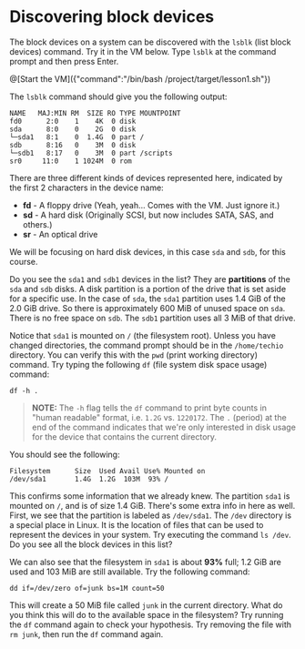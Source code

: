 # Discovering block devices
The block devices on a system can be discovered with the `lsblk` (list block devices) command. Try it in the VM below. Type `lsblk` at the command prompt and then press Enter.

@[Start the VM]({"command":"/bin/bash /project/target/lesson1.sh"})

The `lsblk` command should give you the following output:

```
NAME   MAJ:MIN RM  SIZE RO TYPE MOUNTPOINT
fd0      2:0    1    4K  0 disk
sda      8:0    0    2G  0 disk
└─sda1   8:1    0  1.4G  0 part /
sdb      8:16   0    3M  0 disk
└─sdb1   8:17   0    3M  0 part /scripts
sr0     11:0    1 1024M  0 rom
```

There are three different kinds of devices represented here, indicated by the first 2 characters in the device name:

 - **fd** - A floppy drive (Yeah, yeah... Comes with the VM. Just ignore it.)
 - **sd** - A hard disk (Originally SCSI, but now includes SATA, SAS, and others.)
 - **sr** - An optical drive

We will be focusing on hard disk devices, in this case `sda` and `sdb`, for this course.

Do you see the `sda1` and `sdb1` devices in the list? They are **partitions** of the `sda` and `sdb` disks. A disk partition is a portion of the drive that is set aside for a specific use. In the case of `sda`, the `sda1` partition uses 1.4 GiB of the 2.0 GiB drive. So there is approximately 600 MiB of unused space on `sda`. There is no free space on `sdb`. The `sdb1` partition uses all 3 MiB of that drive.

Notice that `sda1` is mounted on `/` (the filesystem root). Unless you have changed directories, the command prompt should be in the `/home/techio` directory. You can verify this with the `pwd` (print working directory) command. Try typing the following `df` (file system disk space usage) command:

```
df -h .
```

> **NOTE:** The `-h` flag tells the `df` command to print byte counts in "human readable" format, i.e. `1.2G` vs. `1220172`. The `.` (period) at the end of the command indicates that we're only interested in disk usage for the device that contains the current directory.

You should see the following:

```
Filesystem      Size  Used Avail Use% Mounted on
/dev/sda1       1.4G  1.2G  103M  93% /
```

This confirms some information that we already knew. The partition `sda1` is mounted on `/`, and is of size 1.4 GiB. There's some extra info in here as well. First, we see that the partition is labeled as `/dev/sda1`. The `/dev` directory is a special place in Linux. It is the location of files that can be used to represent the devices in your system. Try executing the command `ls /dev`. Do you see all the block devices in this list?

We can also see that the filesystem in `sda1` is about **93%** full; 1.2 GiB are used and 103 MiB are still available. Try the following command:

```
dd if=/dev/zero of=junk bs=1M count=50
```

This will create a 50 MiB file called `junk` in the current directory. What do you think this will do to the available space in the filesystem? Try running the `df` command again to check your hypothesis. Try removing the file with `rm junk`, then run the `df` command again.
